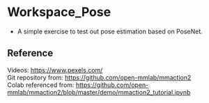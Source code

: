 # Workspace_Pose
+ A simple exercise to test out pose estimation based on PoseNet.
## Reference
Videos: https://www.pexels.com/
<br>
Git repository from: https://github.com/open-mmlab/mmaction2
<br>
Colab referenced from: https://github.com/open-mmlab/mmaction2/blob/master/demo/mmaction2_tutorial.ipynb

